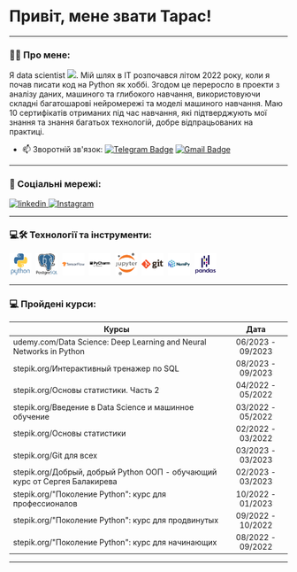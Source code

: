 
# Привіт, мене звати Тарас!

---

### :man_technologist: Про мене:

Я data scientist <img src="https://media.giphy.com/media/WUlplcMpOCEmTGBtBW/giphy.gif" width="30px">. Мій шлях в ІТ розпочався літом 2022 року, коли я почав писати код на Python як хоббі. Згодом це переросло в проекти з аналізу даних, машиного та глибокого навчання, використовуючи складні багатошарові нейромережі та моделі машиного навчання. Маю 10 сертифікатів отриманих під час навчання, які підтверджують мої знання та знання багатьох технологій, добре відпрацьованих на практиці. 


- :mailbox: Зворотній зв'язок: [![Telegram Badge](https://img.shields.io/badge/-hlistiktaras-blue?style=flat&logo=Telegram&logoColor=white)](https://t.me/hlistiktaras) [![Gmail Badge](https://img.shields.io/badge/-Gmail-red?style=flat&logo=Gmail&logoColor=white)](mailto:hlistiktaras@gmail.com)

---

### 🤝 Соціальні мережі:

  <div id="badges">
    <a href="https://www.linkedin.com/in/tarashlustik" target="_blank">
      <img src="https://cdn-icons-png.flaticon.com/512/2504/2504799.png" width="40" height="40" alt="linkedin" />
    </a>
    <!-- <a href="https://t.me/tehnomaniak07" target="_blank">
      <img src="https://cdn-icons-png.flaticon.com/512/2111/2111646.png" width="40" height="40" alt="telegram group" />
    </a>
    <a href="https://www.youtube.com/channel/UCbORpXVw1JNc0JYFSUqLWXA" target="_blank">
      <img src="https://cdn-icons-png.flaticon.com/512/3670/3670147.png" width="40" height="40" alt="Youtube"/>
    </a> -->
    <a href="https://www.instagram.com/hlistiktaras/" target="_blank">
      <img src="https://cdn-icons-png.flaticon.com/512/2111/2111463.png" width="40" height="40" alt="Instagram"/>
    </a>
    <!-- <a href="https://dzen.ru/tehnomaniak" target="_blank">
      <img src="https://upload.wikimedia.org/wikipedia/commons/thumb/a/ab/Yandex_Zen_logo_icon.svg/1024px-Yandex_Zen_logo_icon.svg.png" width="40" height="40" alt="Zen Badge"/>
    </a> -->
  </div>

---

### 💻🛠 Технології та інструменти:

<div>
  <img src="https://github.com/devicons/devicon/blob/master/icons/python/python-original-wordmark.svg" title="python" alt="python" width="40" height="40"/>&nbsp
  <img src="https://github.com/devicons/devicon/blob/master/icons/postgresql/postgresql-original-wordmark.svg" title="SQL" alt="SQL" width="40" height="40"/>&nbsp
  <img src="https://github.com/devicons/devicon/blob/master/icons/tensorflow/tensorflow-original-wordmark.svg" title="tensorflow" alt="tensorflow" width="40" height="40"/>&nbsp
  <img src="https://github.com/devicons/devicon/blob/master/icons/pycharm/pycharm-original-wordmark.svg" title="pycharm" alt="pycharm" width="40" height="40"/>&nbsp
  <img src="https://github.com/devicons/devicon/blob/master/icons/jupyter/jupyter-original-wordmark.svg" title="jupyter" alt="jupyter" width="40" height="40"/>&nbsp
  <img src="https://github.com/devicons/devicon/blob/master/icons/git/git-original-wordmark.svg" title="git" alt="git" width="40" height="40"/>&nbsp
  <img src="https://github.com/devicons/devicon/blob/master/icons/numpy/numpy-original-wordmark.svg" title="numpy" alt="numpy" width="40" height="40"/>&nbsp
  <img src="https://github.com/devicons/devicon/blob/master/icons/pandas/pandas-original-wordmark.svg" title="pandas" alt="pandas" width="40" height="40"/>&nbsp;
  <!-- <img src="https://github.com/devicons/devicon/blob/master/icons/redux/redux-original.svg" title="redux" alt="redux" width="40" height="40"/>&nbsp; -->
</div>

---


### 💻 Пройдені курси:

| Курсы                                                                     | Дата              |
| ------------------------------------------------------------------------- | :---------------: |
| udemy.com/Data Science: Deep Learning and Neural Networks in Python       | 06/2023 - 09/2023 |
| stepik.org/Интерактивный тренажер по SQL                                  | 08/2023 - 09/2023 |
| stepik.org/Основы статистики. Часть 2                                     | 04/2022 - 05/2022 |
| stepik.org/Введение в Data Science и машинное обучение                    | 03/2022 - 05/2022 |
| stepik.org/Основы статистики                                              | 02/2022 - 03/2022 |
| stepik.org/Git для всех                                                   | 03/2023 - 03/2023 |
| stepik.org/Добрый, добрый Python ООП - обучающий курс от Сергея Балакирева| 02/2023 - 03/2023 |
| stepik.org/"Поколение Python": курс для профессионалов                    | 10/2022 - 01/2023 |
| stepik.org/"Поколение Python": курс для продвинутых                       | 09/2022 - 10/2022 |
| stepik.org/"Поколение Python": курс для начинающих                        | 08/2022 - 09/2022 |

---
